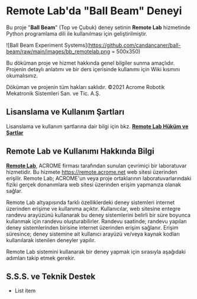 # Remote Lab'da "Ball Beam" Deneyi 
Bu proje "**Ball Beam**" (Top ve Çubuk) deney setinin **Remote Lab** hizmetinde Python programlama dili ile kullanılması için geliştirilmiştir. 

![Ball Beam Experiment Systems](https://github.com/candancaner/ball-beam/raw/main/images/bb_remotelab.png = 500x350)

Bu döküman proje ve hizmet hakkında genel bilgiler sunma amaçlıdır. Projenin detaylı anlatımı ve bir ders içerisinde kullanımı için Wiki kısmını okumalısınız.

Döküman ve projenin tüm hakları saklıdır. 
©2021 Acrome Robotik Mekatronik Sistemleri San. ve Tic. A.Ş. 

## Lisanslama ve Kullanım Şartları
Lisanslama ve kullanım şartlarına dair bilgi için bkz. [**Remote Lab Hüküm ve Şartlar**](https://remote.acrome.net/hukum-sartlar)

## Remote Lab ve Kullanımı Hakkında Bilgi
[**Remote Lab**](https://remote.acrome.net/), ACROME firması tarafından sunulan çevrimiçi bir laboratuvar hizmetidir. Bu hizmete https://remote.acrome.net web sitesi üzerinden erişilir.
Remote Lab; ACROME'un veya proje ortaklarının laboratuvarlarındaki fiziki gerçek donanımlara web sitesi üzerinden erişim yapmanıza olanak sağlar. 

Remote Lab altyapısında farklı özelliklerdeki deney sistemleri internet üzerinden erişime ve kullanıma açıktır. Kullanıcılar, web sitesine entegre randevu arayüzünü kullanarak bu deney sistemlerini belirli bir süre boyunca  kullanmak için randevu oluşturabilirler. Randevu saatinde; randevu yapılan deney sistemlerinden birisine internet üzerinden erişim sağlanır. Erişim süresince; deney sistemine ait kullanıcı arayüzü ve/veya kaynak kodları kullanılarak istenilen deneyler yapılır.

Remote Lab sistemini kullanarak bir deney yapmak için sırasıyla aşağıdaki adımları takip etmek gerekir.

## S.S.S. ve Teknik Destek

 - List item
